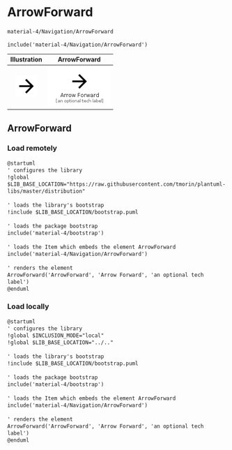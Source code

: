 # ArrowForward


```text
material-4/Navigation/ArrowForward
```

```text
include('material-4/Navigation/ArrowForward')
```



| Illustration | ArrowForward |
| :---: | :---: |
| ![illustration for Illustration](../../material-4/Navigation/ArrowForward.png) | ![illustration for ArrowForward](../../material-4/Navigation/ArrowForward.Local.png) |




## ArrowForward

### Load remotely
```plantuml
@startuml
' configures the library
!global $LIB_BASE_LOCATION="https://raw.githubusercontent.com/tmorin/plantuml-libs/master/distribution"

' loads the library's bootstrap
!include $LIB_BASE_LOCATION/bootstrap.puml

' loads the package bootstrap
include('material-4/bootstrap')

' loads the Item which embeds the element ArrowForward
include('material-4/Navigation/ArrowForward')

' renders the element
ArrowForward('ArrowForward', 'Arrow Forward', 'an optional tech label')
@enduml
```

### Load locally
```plantuml
@startuml
' configures the library
!global $INCLUSION_MODE="local"
!global $LIB_BASE_LOCATION="../.."

' loads the library's bootstrap
!include $LIB_BASE_LOCATION/bootstrap.puml

' loads the package bootstrap
include('material-4/bootstrap')

' loads the Item which embeds the element ArrowForward
include('material-4/Navigation/ArrowForward')

' renders the element
ArrowForward('ArrowForward', 'Arrow Forward', 'an optional tech label')
@enduml
```

